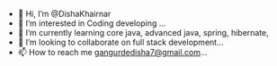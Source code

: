 - 👋 Hi, I’m @DishaKhairnar
- 👀 I’m interested in Coding developing ...
- 🌱 I’m currently learning core java, advanced java, spring, hibernate, 
- 💞️ I’m looking to collaborate on full stack development...
- 📫 How to reach me gangurdedisha7@gmail.com...

<!---
DishaKhairnar/DishaKhairnar is a ✨ special ✨ repository because its `README.md` (this file) appears on your GitHub profile.
You can click the Preview link to take a look at your changes.
--->
